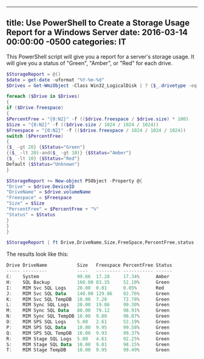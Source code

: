 ﻿---

title:  Use PowerShell to Create a Storage Usage Report for a Windows Server
date:   2016-03-14 00:00:00 -0500
categories: IT
---






This PowerShell script will give you a report for a server's storage usage. It will give you a status of "Green", "Amber", or "Red" for each drive.
```powershell
$StorageReport = @()
$date = get-date -uformat "%Y-%m-%d"
$Drives = Get-WmiObject -Class Win32_LogicalDisk | ? {$_.drivetype -eq 3} | select DeviceID,Size,Freespace,drivetype,VolumeName

foreach ($Drive in $Drives)
{
if ($Drive.freespace)
{
$PercentFree = "{0:N2}" -f (($drive.freespace / $drive.size) * 100)
$Size = "{0:N2}" -f (($drive.size / 1024 / 1024 / 1024))
$Freespace = "{0:N2}" -f (($drive.freespace / 1024 / 1024 / 1024))
switch ($PercentFree)
{
{$_ -gt 20} {$Status="Green"}
{($_ -lt 20)-and($_ -gt 10)} {$Status="Amber"}
{$_ -lt 10} {$Status="Red"}
Default {$Status="Unknown"}
}

$StorageReport += New-object PSObject -Property @{
"Drive" = $drive.DeviceID
"DriveName" = $drive.volumeName
"Freespace" = $Freespace
"Size" = $Size
"PercentFree" = $PercentFree + "%"
"Status" = $Status
}
}
}

$StorageReport | ft Drive,DriveName,Size,FreeSpace,PercentFree,status -AutoSize
```
The results look like this:
```powershell
Drive DriveName           Size   Freespace PercentFree Status
----- ---------           ----   --------- ----------- ------
C:    System              99.66  17.28     17.34%      Amber
H:    SQL Backup          160.00 83.35     52.10%      Green
I:    MIM Svc SQL Logs    20.00  0.01      0.05%       Red
J:    MIM Svc SQL Data    140.00 129.86    92.76%      Green
K:    MIM Svc SQL TempDB  10.00  7.28      72.78%      Green
L:    MIM Sync SQL Logs   20.00  19.86     99.30%      Green
M:    MIM Sync SQL Data   80.00  79.12     98.91%      Green
N:    MIM Sync SQL TempDB 10.00  9.80      98.07%      Green
O:    MIM SPS SQL Logs    5.00   2.61      52.19%      Green
P:    MIM SPS SQL Data    10.00  9.95      99.58%      Green
Q:    MIM SPS SQL TempDB  10.00  9.93      99.37%      Green
R:    MIM Stage SQL Logs  5.00   4.61      92.25%      Green
S:    MIM Stage SQL Data  10.00  9.81      98.15%      Green
T:    MIM Stage TempDB    10.00  9.95      99.49%      Green
```




